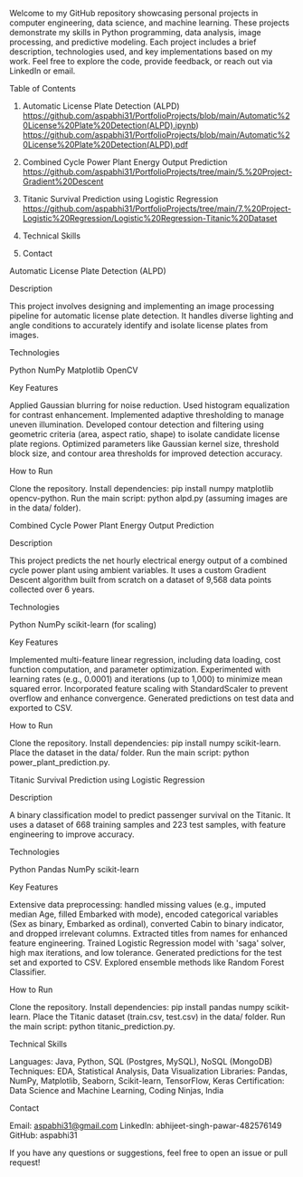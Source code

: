Welcome to my GitHub repository showcasing personal projects in computer engineering, data science, and machine learning. These projects demonstrate my skills in Python programming, data analysis, image processing, and predictive modeling. Each project includes a brief description, technologies used, and key implementations based on my work.
Feel free to explore the code, provide feedback, or reach out via LinkedIn or email.

Table of Contents

1. Automatic License Plate Detection (ALPD) https://github.com/aspabhi31/PortfolioProjects/blob/main/Automatic%20License%20Plate%20Detection(ALPD).ipynb)      https://github.com/aspabhi31/PortfolioProjects/blob/main/Automatic%20License%20Plate%20Detection(ALPD).pdf


2. Combined Cycle Power Plant Energy Output Prediction 
https://github.com/aspabhi31/PortfolioProjects/tree/main/5.%20Project-Gradient%20Descent

3. Titanic Survival Prediction using Logistic Regression 
https://github.com/aspabhi31/PortfolioProjects/tree/main/7.%20Project-Logistic%20Regression/Logistic%20Regression-Titanic%20Dataset 

4. Technical Skills

5. Contact


Automatic License Plate Detection (ALPD)

Description

This project involves designing and implementing an image processing pipeline for automatic license plate detection. It handles diverse lighting and angle conditions to accurately identify and isolate license plates from images.

Technologies

Python
NumPy
Matplotlib
OpenCV

Key Features

Applied Gaussian blurring for noise reduction.
Used histogram equalization for contrast enhancement.
Implemented adaptive thresholding to manage uneven illumination.
Developed contour detection and filtering using geometric criteria (area, aspect ratio, shape) to isolate candidate license plate regions.
Optimized parameters like Gaussian kernel size, threshold block size, and contour area thresholds for improved detection accuracy.

How to Run

Clone the repository.
Install dependencies: pip install numpy matplotlib opencv-python.
Run the main script: python alpd.py (assuming images are in the data/ folder).

Combined Cycle Power Plant Energy Output Prediction

Description

This project predicts the net hourly electrical energy output of a combined cycle power plant using ambient variables. It uses a custom Gradient Descent algorithm built from scratch on a dataset of 9,568 data points collected over 6 years.

Technologies

Python
NumPy
scikit-learn (for scaling)

Key Features

Implemented multi-feature linear regression, including data loading, cost function computation, and parameter optimization.
Experimented with learning rates (e.g., 0.0001) and iterations (up to 1,000) to minimize mean squared error.
Incorporated feature scaling with StandardScaler to prevent overflow and enhance convergence.
Generated predictions on test data and exported to CSV.

How to Run

Clone the repository.
Install dependencies: pip install numpy scikit-learn.
Place the dataset in the data/ folder.
Run the main script: python power_plant_prediction.py.

Titanic Survival Prediction using Logistic Regression

Description

A binary classification model to predict passenger survival on the Titanic. It uses a dataset of 668 training samples and 223 test samples, with feature engineering to improve accuracy.

Technologies

Python
Pandas
NumPy
scikit-learn

Key Features

Extensive data preprocessing: handled missing values (e.g., imputed median Age, filled Embarked with mode), encoded categorical variables (Sex as binary, Embarked as ordinal), converted Cabin to binary indicator, and dropped irrelevant columns.
Extracted titles from names for enhanced feature engineering.
Trained Logistic Regression model with 'saga' solver, high max iterations, and low tolerance.
Generated predictions for the test set and exported to CSV.
Explored ensemble methods like Random Forest Classifier.

How to Run

Clone the repository.
Install dependencies: pip install pandas numpy scikit-learn.
Place the Titanic dataset (train.csv, test.csv) in the data/ folder.
Run the main script: python titanic_prediction.py.

Technical Skills

Languages: Java, Python, SQL (Postgres, MySQL), NoSQL (MongoDB)
Techniques: EDA, Statistical Analysis, Data Visualization
Libraries: Pandas, NumPy, Matplotlib, Seaborn, Scikit-learn, TensorFlow, Keras
Certification: Data Science and Machine Learning, Coding Ninjas, India

Contact

Email: aspabhi31@gmail.com
LinkedIn: abhijeet-singh-pawar-482576149
GitHub: aspabhi31

If you have any questions or suggestions, feel free to open an issue or pull request!
